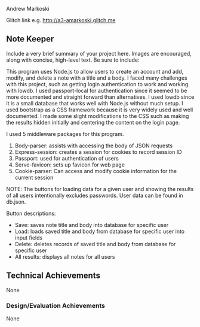 Andrew Markoski

Glitch link e.g. http://a3-amarkoski.glitch.me

## Note Keeper


Include a very brief summary of your project here. Images are encouraged, along with concise, high-level text. Be sure to include:

This program uses Node.js to allow users to create an account and add, modify, and delete a note with a title and a body. I faced many challenges with this project, such as getting login authentication to work and working with lowdb. I used passport-local for authentication since it seemed to be more documented and straight forward than alternatives. I used lowdb since it is a small database that works well with Node.js without much setup. I used bootstrap as a CSS framework because it is very widely used and well documented. I made some slight modifications to the CSS such as making the results hidden initially and centering the content on the login page. 

I used 5 middleware packages for this program.
1. Body-parser: assists with accessing the body of JSON requests
2. Express-session: creates a session for cookies to record session ID
3. Passport: used for authentication of users
4. Serve-favicon: sets up favicon for web page
5. Cookie-parser: Can access and modify cookie information for the current session

NOTE: The buttons for loading data for a given user and showing the results of all users intentionally excludes passwords. User data can be found in db.json.

Button descriptions:
- Save: saves note title and body into database for specific user
- Load: loads saved title and body from database for specific user into input fields
- Delete: deletes records of saved title and body from database for specific user
- All results: displays all notes for all users

## Technical Achievements
None

### Design/Evaluation Achievements
None
